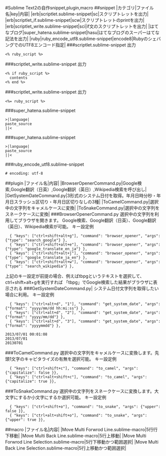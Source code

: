 #Sublime Text2の自作snippet,plugin,macro
##snippet
|カテゴリ|ファイル名|key|内容|
|erb|scriptlet.sublime-snippet|sc|スクリプトレットを出力|
|erb|scriptlet_if.sublime-snippet|scw|スクリプトレットのprintを出力|
|erb|scriptlet_write.sublime-snippet|sci|if文のスクリプトレットを出力|
|はてなブログ|super_hatena.sublime-snippet|hasu|はてなブログのスーパーはてな記法を出力|
|ruby|ruby_encode_utf8.sublime-snippet|encode8|RubyのシェバングでのUTF8エンコード指定|
###scriptlet.sublime-snippet
出力
```erb:scriptlet.sublime-snippet
<% ruby_script %>
```
###scriptlet_write.sublime-snippet
出力
```erb:scriptlet_write.sublime-snippet
<% if ruby_script %>
  contents
<% end %>
```
###scriptlet_write.sublime-snippet
出力
```erb:scriptlet_write.sublime-snippet
<%= ruby_script %>
```
###super_hatena.sublime-snippet
```text:super_hatena.sublime-snippet
>|language|
paste_source
||<
```
###super_hatena.sublime-snippet
```text:super_hatena.sublime-snippet
>|language|
paste_source
||<
```
###ruby_encode_utf8.sublime-snippet
```ruby:ruby_encode_utf8.sublime-snippet
# encoding: utf-8
```
##plugin
|ファイル名|内容|
|BrowserOpenerCommand.py|Google検索,Google翻訳（日英）,Google翻訳（英日）,Wikipedia検索を呼び出し|
|GetSystemDateCommand.py|3形式のシステム日付を取得。年月日時分秒・年月日スラッシュ区切り・年月日区切りなしの3種|
|ToCamelCommand.py|選択中の文字列をキャメルケースに変換|
|ToSnakeCommand.py|選択中の文字列をスネークケースに変換|
###BrowserOpenerCommand.py
選択中の文字列を利用してブラウザを開きます。
Google検索、Google翻訳（日英）、Google翻訳（英日）、Wikipedia検索が可能。
キー設定例
```json:key-config
  { "keys": ["ctrl+shift+alt+g"], "command": "browser_opener", "args": {"type": "search_google"} },
  { "keys": ["ctrl+shift+alt+e"], "command": "browser_opener", "args": {"type": "google_translate_en_ja"} },
  { "keys": ["ctrl+shift+alt+j"], "command": "browser_opener", "args": {"type": "google_translate_ja_en"} },
  { "keys": ["ctrl+shift+alt+w"], "command": "browser_opener", "args": {"type": "search_wikipedia"} },
```
上記のキー設定が前提の場合、例えばtbpgというテキストを選択して、ctrl+shift+alt+gを実行すれば
「tbpg」でGoogle検索した結果がブラウザに表示される
###GetSystemDateCommand.py|
システム日付文字列を取得したい場合に利用。
キー設定例
```json:key-config
  { "keys": ["ctrl+alt+d", "1"], "command": "get_system_date", "args": {"format": "yyyy/mm/dd hh:mi:ss"} },
  { "keys": ["ctrl+alt+d", "2"], "command": "get_system_date", "args": {"format": "yyyy/mm/dd"} },
  { "keys": ["ctrl+alt+d", "3"], "command": "get_system_date", "args": {"format": "yyyymmdd"} },
```
```text:取得結果
2013/07/01 00:01:08
2013/07/01
20130701
```
###ToCamelCommand.py
選択中の文字列をキャメルケースに変換します。先頭1文字のキャピタライズの有無を選択可能。
キー設定例
```json:key-config
  { "keys": ["ctrl+shift+c"], "command": "to_camel", "args": {"capitalize": false }},
  { "keys": ["ctrl+alt+shift+c"], "command": "to_camel", "args": {"capitalize": true }},
```
###ToSnakeCommand.py
選択中の文字列をスネークケースに変換します。大文字にするか小文字にするか選択可能。
キー設定例
```json:key-config
  { "keys": ["ctrl+shift+o"], "command": "to_snake", "args": {"upper": false }},
  { "keys": ["ctrl+alt+shift+o"], "command": "to_snake", "args": {"upper": true }},
```
##macro
|ファイル名|内容|
|Move Multi Forwrod Line.sublime-macro|5行行下移動|
|Move Multi Back Line.sublime-macro|5行上移動|
|Move Multi Forwrod Line Selection.sublime-macro|5行下移動かつ範囲選択|
|Move Multi Back Line Selection.sublime-macro|5行上移動かつ範囲選択|
